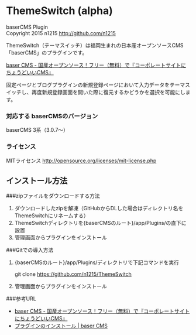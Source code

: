 ThemeSwitch (alpha)
====================
baserCMS Plugin  
Copyright 2015 n1215 <http://github.com/n1215>

ThemeSwitch（テーマスイッチ）は福岡生まれの日本産オープンソースCMS「baserCMS」のプラグインです。

[baser CMS - 国産オープンソース！フリー（無料）で『コーポレートサイトにちょうどいいCMS』](http://basercms.net)

固定ページとブログプラグインの新規登録ページにおいて入力データをテーマスイッチし、再度新規登録画面を開いた際に復元するかどうかを選択を可能にします。

### 対応する baserCMSのバージョン
baserCMS 3系（3.0.7～）

### ライセンス
MITライセンス  <http://opensource.org/licenses/mit-license.php>

インストール方法
------------
###zipファイルをダウンロードする方法
1. ダウンロードしたzipを解凍（GitHubからDLした場合はディレクトリ名をThemeSwitchにリネームする）
2. ThemeSwitchディレクトリを{baserCMSのルート}/app/Plugins/の直下に設置
3. 管理画面からプラグインをインストール

###Gitでの導入方法
1. {baserCMSのルート}/app/Plugins/ディレクトリで下記コマンドを実行

    git clone https://github.com/n1215/ThemeSwitch

2. 管理画面からプラグインをインストール

###参考URL
- [baser CMS - 国産オープンソース！フリー（無料）で『コーポレートサイトにちょうどいいCMS』](http://basercms.net)
- [プラグインのインストール | baser CMS](http://basercms.net/manuals/3/introductions/install_plugin)
